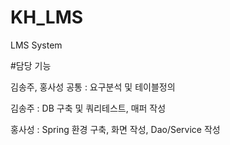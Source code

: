 # KH_LMS
LMS System


#담당 기능


김송주, 홍사성 공통 : 요구분석 및 테이블정의


김송주 : DB 구축 및 쿼리테스트, 매퍼 작성


홍사성 : Spring 환경 구축, 화면 작성, Dao/Service 작성
